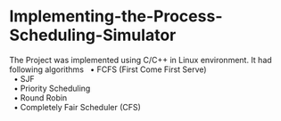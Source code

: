 # Implementing-the-Process-Scheduling-Simulator
The Project was implemented using	C/C++	in Linux	environment. It had following algorithms
   • FCFS	(First Come First Serve)	
   • SJF	
   • Priority	Scheduling	
   • Round	Robin	
   • Completely	Fair Scheduler	(CFS)
